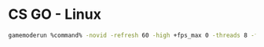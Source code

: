 # CS GO - Linux

```bash
gamemoderun %command% -novid -refresh 60 -high +fps_max 0 -threads 8 -forcenovsync -full -w 1024 -h 768

```